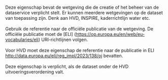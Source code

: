 Deze eigenschap bevat de wetgeving die de creatie of het beheer van de dataservice verplicht stelt.
Er kunnen meerdere wetgevingen op de dataset van toepassing zijn. Denk aan HVD, INSPIRE, kaderrichtlijn water etc.
<br/>
<br/>
Gebruik de referentie naar de officiële publicatie van de wetgeving. De officiële publicatie moet de [ELI] (https://op.europa.eu/en/web/eu-vocabularies/eli) URI-richtlijnen volgen.
<br/>
<br/>
Voor HVD moet deze eigenschap de referentie naar de publicatie in ELI <a href='http://data.europa.eu/eli/reg_impl/2023/138/oj' target='_blank'>http://data.europa.eu/eli/reg_impl/2023/138/oj</a> bevatten.
<br/>
<br/>
Deze eigenschap is verplicht, als de dataset onder de HVD uitvoeringsverordening valt.
